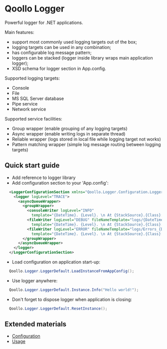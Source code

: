 Qoollo Logger
======

Powerful logger for .NET applications. 

Main features:
- support most commonly used logging targets out of the box;
- logging targets can be used in any combination;
- has configurable log message pattern;
- loggers can be stacked (logger inside library wraps main application logger);
- XSD schema for logger section in App.config.


Supported logging targets:
* Console
* File
* MS SQL Server database
* Pipe service
* Network service


Supported service facilities:
* Group wrapper (enable grouping of any logging targets)
* Async wrapper (enable writing logs in separate thread)
* Reliable wrapper (logs stored in local file while logging target not works)
* Pattern matching wrapper (simple log message routing between logging targets)



## Quick start guide

- Add reference to logger library
- Add configuration section to your 'App.config':
```XML
  <LoggerConfigurationSection xmlns="Qoollo.Logger.Configuration.LoggerConfigurationSection_NS">
    <logger logLevel="TRACE">
      <asyncQueueWrapper>
        <groupWrapper>
          <consoleWriter logLevel="INFO"
            template="{DateTime}. {Level}. \n At {StackSource}.{Class}::{Method}.\n Message: {Message}. {Exception, prefix = '\n Exception: ', valueOnNull=''}\n\n"/>
          <fileWriter logLevel="DEBUG" fileNameTemplate="logs/{DateTime, format = yyyy-MM-dd}.log"
            template="{DateTime}. {Level}. \n At {StackSource}.{Class}::{Method}.\n Message: {Message}. {Exception, prefix = '\n Exception: ', valueOnNull=''}\n\n"/>
          <fileWriter logLevel="ERROR" fileNameTemplate="logs/Errors_{DateTime, format = yyyy-MM-dd}.log"
            template="{DateTime}. {Level}. \n At {StackSource}.{Class}::{Method}.\n Message: {Message}. {Exception, prefix = '\n Exception: ', valueOnNull=''}\n\n"/>
        </groupWrapper>
      </asyncQueueWrapper>
    </logger>
  </LoggerConfigurationSection>
```
- Load configuration on application start-up:
```C#
  Qoollo.Logger.LoggerDefault.LoadInstanceFromAppConfig();
```
- Use logger anywhere:
```C#
  Qoollo.Logger.LoggerDefault.Instance.Info("Hello world!");
```
- Don't forget to dispose logger when application is closing:
```C#
  Qoollo.Logger.LoggerDefault.ResetInstance();
```


## Extended materials

- [Configuration](https://github.com/qoollo/logger/wiki/Configuration)
- [Usage](https://github.com/qoollo/logger/wiki/Usage)
